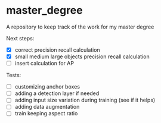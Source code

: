 # master_degree
A repository to keep track of the work for my master degree

Next steps:
- [X] correct precision recall calculation 
- [X] small medium large objects precision recall calculation 
- [ ] insert calculation for AP

Tests:
- [ ] customizing anchor boxes 
- [ ] adding a detection layer if needed 
- [ ] adding input size variation during training (see if it helps) 
- [ ] adding data augmentation
- [ ] train keeping aspect ratio 
